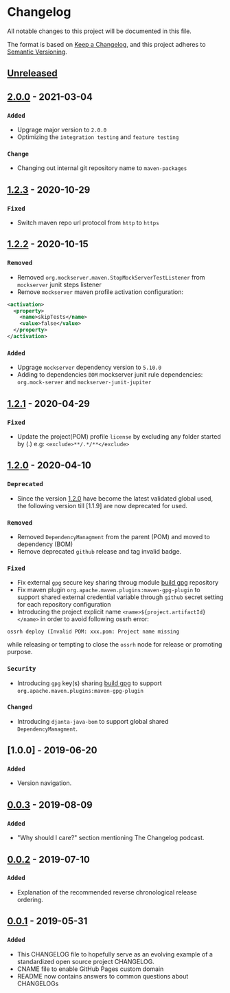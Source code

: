 # Changelog
All notable changes to this project will be documented in this file.

The format is based on [Keep a Changelog](https://keepachangelog.com/en/1.0.0/),
and this project adheres to [Semantic Versioning](https://semver.org/spec/v2.0.0.html).

## [Unreleased]

## [2.0.0] - 2021-03-04

### `Added`
- Upgrage major version to `2.0.0`
- Optimizing the `integration testing` and `feature testing`

### `Change`
- Changing out internal git repository name to `maven-packages`

## [1.2.3] - 2020-10-29

### `Fixed`
- Switch maven repo url protocol from `http` to `https`

## [1.2.2] - 2020-10-15

### `Removed`
- Removed `org.mockserver.maven.StopMockServerTestListener` from `mockserver` junit steps listener
- Remove `mockserver` maven profile activation configuration: 
```xml
<activation>
  <property>
    <name>skipTests</name>
    <value>false</value>
  </property>
</activation>
```

### `Added`
- Upgrage `mockserver` dependency version to `5.10.0`
- Adding to dependencies `BOM` mockserver junit rule dependencies: `org.mock-server` and `mockserver-junit-jupiter`

## [1.2.1] - 2020-04-29
### `Fixed`
- Update the project(POM)  profile `license` by excluding any folder started by (.) e.g: `<exclude>**/.*/**</exclude>`

## [1.2.0] - 2020-04-10
### `Deprecated`
- Since the version [1.2.0] have become the latest validated global used, the following version till [1.1.9] are now deprecated for used.

### `Removed`
- Removed `DependencyManagment` from the parent (POM) and moved to dependency (BOM)
- Remove deprecated `github` release and tag invalid badge.

### `Fixed`
- Fix external `gpg` secure key sharing throug module [build gpg](https://github.com/djanta/djanta-build-gpg.git) repository
- Fix maven plugin `org.apache.maven.plugins:maven-gpg-plugin` to support shared external credential variable through `github` secret setting for each repository configuration
- Introducing the project explicit name `<name>${project.artifactId}</name>` in order to avoid following ossrh error:
```shell
ossrh deploy (Invalid POM: xxx.pom: Project name missing
```
while releasing or tempting to close the `ossrh` node for release or promoting purpose.


### `Security`
- Introducing `gpg` key(s) sharing [build gpg](https://github.com/djanta/djanta-build-gpg.git) to support `org.apache.maven.plugins:maven-gpg-plugin`

### `Changed`
- Introducing `djanta-java-bom` to support global shared `DependencyManagment`.

## [1.0.0] - 2019-06-20
### `Added`
- Version navigation.

## [0.0.3] - 2019-08-09
### `Added`
- "Why should I care?" section mentioning The Changelog podcast.

## [0.0.2] - 2019-07-10
### `Added`
- Explanation of the recommended reverse chronological release ordering.

## [0.0.1] - 2019-05-31
### `Added`
- This CHANGELOG file to hopefully serve as an evolving example of a
  standardized open source project CHANGELOG.
- CNAME file to enable GitHub Pages custom domain
- README now contains answers to common questions about CHANGELOGs

[Unreleased]: https://github.com/djanta/djanta-java-parent/compare/v2.0.0...HEAD
[2.0.0]: https://github.com/djanta/djanta-java-parent/compare/v1.2.3...v2.0.0
[1.2.3]: https://github.com/djanta/djanta-java-parent/compare/v1.2.3...v1.2.3
[1.2.2]: https://github.com/djanta/djanta-java-parent/compare/v1.2.1...v1.2.2
[1.2.1]: https://github.com/djanta/djanta-java-parent/compare/v1.2.0...v1.2.1
[1.2.0]: https://github.com/djanta/djanta-java-parent/compare/v0.0.3...v1.2.0
[0.0.3]: https://github.com/djanta/djanta-java-parent/compare/v0.0.2...v0.0.3
[0.0.2]: https://github.com/djanta/djanta-java-parent/compare/v0.0.1...v0.0.2
[0.0.1]: https://github.com/djanta/djanta-java-parent/releases/tag/v0.0.1